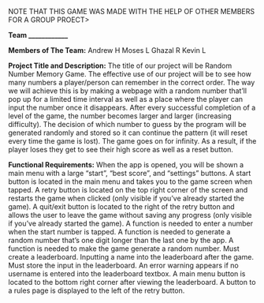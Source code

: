 NOTE THAT THIS GAME WAS MADE WITH THE HELP OF OTHER MEMBERS FOR A GROUP PROECT>

**Team ____________**


**Members of The Team:**
Andrew H
Moses L
Ghazal R
Kevin L

**Project Title and Description:**
The title of our project will be Random Number Memory Game. 
The effective use of our project will be to see how many numbers a player/person can remember in the correct order. The way we will achieve this is by making a webpage with a random number that’ll pop up for a limited time interval as well as a place where the player can input the number once it disappears. After every successful completion of a level of the game, the number becomes larger and larger (increasing difficulty). The decision of which number to guess by the program will be generated randomly and stored so it can continue the pattern (it will reset every time the game is lost). The game goes on for infinity. As a result, if the player loses they get to see their high score as well as a reset button.

**Functional Requirements:**
When the app is opened, you will be shown a main menu with a large “start”, “best score”, and “settings” buttons.
A start button is located in the main menu and takes you to the game screen when tapped.
A retry button is located on the top right corner of the screen and restarts the game when clicked (only visible if you’ve already started the game).
A quit/exit button is located to the right of the retry button and allows the user to leave the game without saving any progress (only visible if you’ve already started the game). 
A function is needed to enter a number when the start number is tapped.
A function is needed to generate a random number that’s one digit longer than the last one by the app.
A function is needed to make the game generate a random number.
Must create a leaderboard.
Inputting a name into the leaderboard after the game.
Must store the input in the leaderboard.
An error warning appears if no username is entered into the leaderboard textbox.
A main menu button is located to the bottom right corner after viewing the leaderboard.
A button to a rules page is displayed to the left of the retry button.
